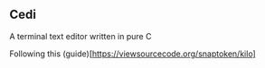 ## Cedi
A terminal text editor written in pure C

Following this (guide)[https://viewsourcecode.org/snaptoken/kilo]
